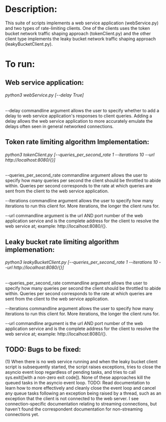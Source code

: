 # Description:

This suite of scripts implements a web service application (webService.py) and
two types of rate-limiting clients. One of the clients uses the token bucket
network traffic shaping approach (tokenClient.py) and the other client type
implements the leaky bucket network traffic shaping approach (leakyBucketClient.py).

# To run:

## Web service application:
######  python3 webService.py [--delay True]

  --delay commandline argument allows the user to specify whether to add a delay
  to web service application's responses to client queries. Adding a delay allows
  the web service application to more accurately emulate the delays often seen
  in general networked connections.


## Token rate limiting algorithm Implementation:
######  python3 tokenClient.py [--queries_per_second_rate 1 --iterations 10 --url http://localhost:8080/{}]

  --queries_per_second_rate commandline argument allows the user to specify how
  many queries per second the client should be throttled to abide within. Queries
  per second corresponds to the rate at which queries are sent from the client to
  the web service application.

  --iterations commandline argument allows the user to specify how many iterations
  to run this client for. More iterations, the longer the client runs for.

  --url commandline argument is the url AND port number of the web application
  service and is the complete address for the client to resolve the web service
  at; example: http://localhost:8080/{}.


## Leaky bucket rate limiting algorithm implemenation:
######  python3 leakyBucketClient.py [--queries_per_second_rate 1 --iterations 10 --url http://localhost:8080/{}]

  --queries_per_second_rate commandline argument allows the user to specify how
  many queries per second the client should be throttled to abide within. Queries
  per second corresponds to the rate at which queries are sent from the client to
  the web service application.

  --iterations commandline argument allows the user to specify how many iterations
  to run this client for. More iterations, the longer the client runs for.

  --url commandline argument is the url AND port number of the web application
  service and is the complete address for the client to resolve the web service
  at; example: http://localhost:8080/{}.


## TODO: Bugs to be fixed:
(1) When there is no web service running and when the leaky bucket client script is subsequently started, the script raises exceptions, tries to close the asyncio event loop regardless of pending tasks, and tries to call sys.exit([with a non-zero exit code]). None of these approaches kill the queued tasks in the asyncio event loop. TODO: Read documentation to learn how to more effectively and cleanly close the event loop and cancel any queue tasks following an exception being raised by a thread, such as an exception that the client is not connected to the web server. I see connection-specific documentation relating to streaming connections, but haven't found the correspondent documentation for non-streaming connections yet.
